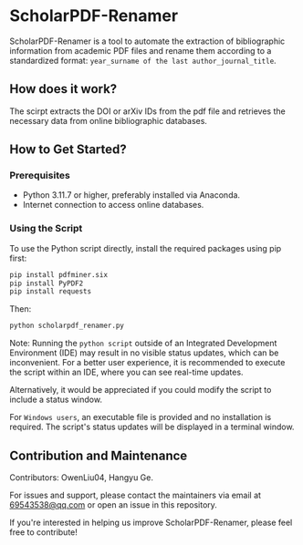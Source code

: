 # ScholarPDF-Renamer
ScholarPDF-Renamer is a tool to automate the extraction of bibliographic information from academic PDF files and rename them according to a standardized format: `year_surname of the last author_journal_title`. 

## How does it work?
The scirpt extracts the DOI or arXiv IDs from the pdf file and retrieves the necessary data from online bibliographic databases.

## How to Get Started?
### Prerequisites
- Python 3.11.7 or higher, preferably installed via Anaconda.
- Internet connection to access online databases.

### Using the Script
To use the Python script directly, install the required packages using pip first:
```bash
pip install pdfminer.six
pip install PyPDF2
pip install requests
```
Then:
```bash
python scholarpdf_renamer.py
```
Note: Running the `python script` outside of an Integrated Development Environment (IDE) may result in no visible status updates, which can be inconvenient. For a better user experience, it is recommended to execute the script within an IDE, where you can see real-time updates. 

Alternatively, it would be appreciated if you could modify the script to include a status window.

For `Windows users`, an executable file is provided and no installation is required. The script's status updates will be displayed in a terminal window.

## Contribution and Maintenance
Contributors: OwenLiu04, Hangyu Ge. 

For issues and support, please contact the maintainers via email at 69543538@qq.com or open an issue in this repository. 

If you're interested in helping us improve ScholarPDF-Renamer, please feel free to contribute!
